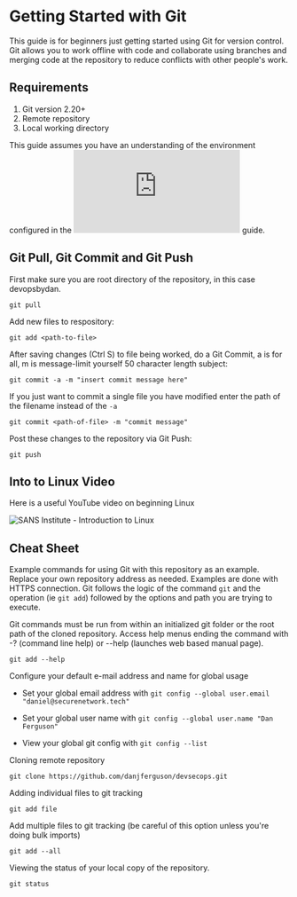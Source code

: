 # Getting Started with Git

This guide is for beginners just getting started using Git for version control. Git allows you to work offline with code and collaborate using branches and merging code at the repository to reduce conflicts with other people's work.

## Requirements

1. Git version 2.20+
2. Remote repository
3. Local working directory

This guide assumes you have an understanding of the environment configured in the ![Windows DevOps System Setup](https://github.com/danjferguson/devopsbydan/blob/master/how-to/setup-win-devops.md) guide.

## Git Pull, Git Commit and Git Push

First make sure you are root directory of the repository, in this case devopsbydan.

`git pull`

Add new files to respository:

`git add <path-to-file>`

After saving changes (Ctrl S) to file being worked, do a Git Commit, a is for all, m is message-limit yourself 50 character length subject: 

`git commit -a -m "insert commit message here"`

If you just want to commit a single file you have modified enter the path of the filename instead of the `-a`

`git commit <path-of-file> -m "commit message"`

Post these changes to the repository via Git Push: 

`git push`

## Into to Linux Video

Here is a useful YouTube video on beginning Linux

![SANS Institute - Introduction to Linux](https://www.youtube.com/watch?v=bU3ZnRt5qNk)

## Cheat Sheet

Example commands for using Git with this repository as an example. Replace your own repository address as needed. Examples are done with HTTPS connection. Git follows the logic of the command `git` and the operation (ie `git add`) followed by the options and path you are trying to execute.

Git commands must be run from within an initialized git folder or the root path of the cloned repository. Access help menus ending the command with -? (command line help) or --help (launches web based manual page).

`git add --help`

Configure your default e-mail address and name for global usage

* Set your global email address with `git config --global user.email "daniel@securenetwork.tech"`

* Set your global user name with `git config --global user.name "Dan Ferguson"`

* View your global git config with `git config --list`

Cloning remote repository

`git clone https://github.com/danjferguson/devsecops.git`

Adding individual files to git tracking

`git add file`

Add multiple files to git tracking (be careful of this option unless you're doing bulk imports)

`git add --all`

Viewing the status of your local copy of the repository.

`git status`